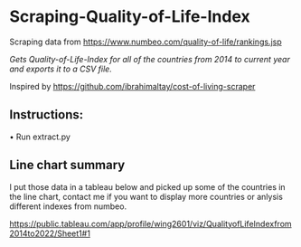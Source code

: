 # Scraping-Quality-of-Life-Index

Scraping data from https://www.numbeo.com/quality-of-life/rankings.jsp

*Gets Quality-of-Life-Index for all of the countries from 2014 to current year and exports it to a CSV file.*


Inspired by https://github.com/ibrahimaltay/cost-of-living-scraper

## Instructions:

• Run extract.py

## Line chart summary

I put those data in a tableau below and picked up some of the countries in the line chart, contact me if you want to display more countries or anlysis different indexes from numbeo.

https://public.tableau.com/app/profile/wing2601/viz/QualityofLifeIndexfrom2014to2022/Sheet1#1
